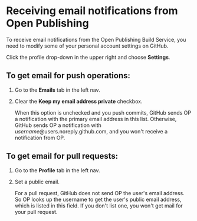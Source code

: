 # Receiving email notifications from Open Publishing

To receive email notifications from the Open Publishing Build Service, you need to modify some of your personal account settings on GitHub.

Click the profile drop-down in the upper right and choose **Settings**. 

## To get email for push operations:

1. Go to the **Emails** tab in the left nav.
2. Clear the **Keep my email address private** checkbox.
    
    When this option is unchecked and you push commits, GitHub sends OP a notification with the primary email address in this list.  Otherwise, GitHub sends OP a notification with *username*@users.noreply.github.com, and you won't receive a notification from OP.

## To get email for pull requests:

1. Go to the **Profile** tab in the left nav.
2. Set a public email.

    For a pull request, GitHub does not send OP the user's email address.  So OP looks up the username to get the user's public email address, which is listed in this field.  If you don't list one, you won't get mail for your pull request.

